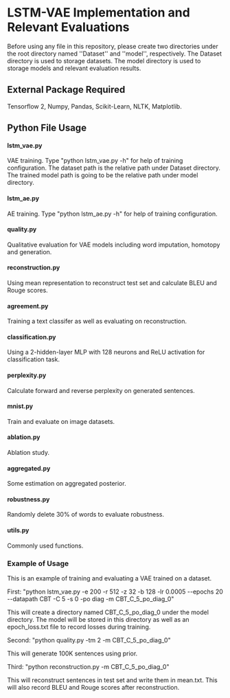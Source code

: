 # LSTM-VAE Implementation and Relevant Evaluations
Before using any file in this repository, please create two directories under the root directory named ''Dataset'' and ''model'', respectively. The Dataset directory is used to storage datasets. The model directory is used to storage models and relevant evaluation results.

## External Package Required
Tensorflow 2, Numpy, Pandas, Scikit-Learn, NLTK, Matplotlib.

## Python File Usage
#### lstm_vae.py
VAE training. Type "python lstm_vae.py -h" for help of training configuration. The dataset path is the relative path under Dataset directory. The trained model path is going to be the relative path under model directory.
#### lstm_ae.py
AE training. Type "python lstm_ae.py -h" for help of training configuration.
#### quality.py
Qualitative evaluation for VAE models including word imputation, homotopy and generation.
#### reconstruction.py
Using mean representation to reconstruct test set and calculate BLEU and Rouge scores.
#### agreement.py
Training a text classifer as well as evaluating on reconstruction.
#### classification.py
Using a 2-hidden-layer MLP with 128 neurons and ReLU activation for classification task.
#### perplexity.py
Calculate forward and reverse perplexity on generated sentences.
#### mnist.py
Train and evaluate on image datasets.
#### ablation.py
Ablation study.
#### aggregated.py
Some estimation on aggregated posterior.
#### robustness.py
Randomly delete 30% of words to evaluate robustness.
#### utils.py
Commonly used functions.

### Example of Usage
This is an example of training and evaluating a VAE trained on a dataset.

First: "python lstm_vae.py -e 200 -r 512 -z 32 -b 128 -lr 0.0005 --epochs 20 --datapath CBT -C 5 -s 0 -po diag -m CBT_C_5_po_diag_0"

This will create a directory named CBT_C_5_po_diag_0 under the model directory. The model will be stored in this directory as well as an epoch_loss.txt file to record losses during training.

Second: "python quality.py -tm 2 -m CBT_C_5_po_diag_0"

This will generate 100K sentences using prior.

Third: "python reconstruction.py -m CBT_C_5_po_diag_0"

This will reconstruct sentences in test set and write them in mean.txt. This will also record BLEU and Rouge scores after reconstruction.